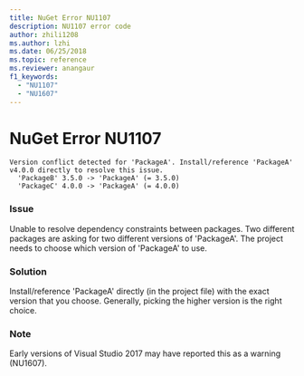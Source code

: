```yaml
---
title: NuGet Error NU1107
description: NU1107 error code
author: zhili1208
ms.author: lzhi
ms.date: 06/25/2018
ms.topic: reference
ms.reviewer: anangaur
f1_keywords: 
  - "NU1107"
  - "NU1607"
---
```


# NuGet Error NU1107

```
Version conflict detected for 'PackageA'. Install/reference 'PackageA' v4.0.0 directly to resolve this issue.
  'PackageB' 3.5.0 -> 'PackageA' (= 3.5.0)
  'PackageC' 4.0.0 -> 'PackageA' (= 4.0.0)
```

### Issue
Unable to resolve dependency constraints between packages. Two different packages are asking for two different versions of 'PackageA'. The project needs to choose which version of 'PackageA' to use.

### Solution
Install/reference 'PackageA' directly (in the project file) with the exact version that you choose.
Generally, picking the higher version is the right choice.

### Note
Early versions of Visual Studio 2017 may have reported this as a warning (NU1607).
